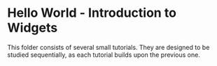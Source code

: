 Hello World - Introduction to Widgets
=====================================

This folder consists of several small tutorials. They are designed to be
studied sequentially, as each tutorial builds upon the previous one.
